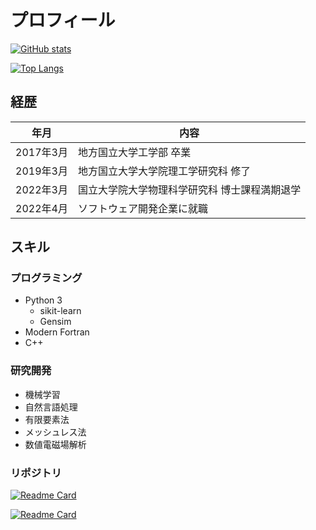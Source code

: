 # プロフィール

[![GitHub stats](https://github-readme-stats.vercel.app/api?username=yamaguchi-takazumi&show_icons=true)](https://github.com/yamaguchi-takazumi)

[![Top Langs](https://github-readme-stats.vercel.app/api/top-langs/?username=yamaguchi-takazumi&show_icons=true)](https://github.com/yamaguchi-takazumi)

## 経歴

| 年月      | 内容                                      |
| --------- | ----------------------------------------- |
| 2017年3月 | 地方国立大学工学部 卒業                     |
| 2019年3月 | 地方国立大学大学院理工学研究科 修了          |
| 2022年3月 | 国立大学院大学物理科学研究科 博士課程満期退学 |
| 2022年4月 | ソフトウェア開発企業に就職                  |

## スキル

### プログラミング

- Python 3
  - sikit-learn
  - Gensim
- Modern Fortran
- C++

### 研究開発

- 機械学習
- 自然言語処理
- 有限要素法
- メッシュレス法
- 数値電磁場解析

### リポジトリ

[![Readme Card](https://github-readme-stats.vercel.app/api/pin/?username=yamaguchi-takazumi&repo=simkitpy&show_icons=true)](https://github.com/yamaguchi-takazumi/simkitpy)

[![Readme Card](https://github-readme-stats.vercel.app/api/pin/?username=yamaguchi-takazumi&repo=documents&show_icons=true)](https://yamaguchi-takazumi.github.io/documents/)
